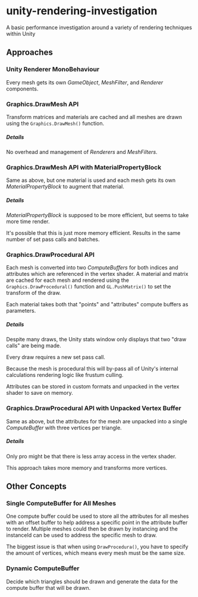 # unity-rendering-investigation

A basic performance investigation around a variety of rendering techniques within Unity

## Approaches
### Unity Renderer MonoBehaviour
Every mesh gets its own _GameObject_, _MeshFilter_, and _Renderer_ components.

### Graphics.DrawMesh API
Transform matrices and materials are cached and all meshes are drawn using the `Graphics.DrawMesh()` function.

##### Details
No overhead and management of _Renderers_ and _MeshFilters_.

### Graphics.DrawMesh API with MaterialPropertyBlock
Same as above, but one material is used and each mesh gets its own _MaterialPropertyBlock_ to augment that material.

##### Details
_MaterialPropertyBlock_ is supposed to be more efficient, but seems to take more time render.

It's possible that this is just more memory efficient. Results in the same number of set pass calls and batches.

### Graphics.DrawProcedural API
Each mesh is converted into two _ComputeBuffers_ for both indices and attributes which are referenced in the vertex shader. A material and matrix are cached for each mesh and rendered using the `Graphics.DrawProcedural()` function and `GL.PushMatrix()` to set the transform of the draw.

Each material takes both that "points" and "attributes" compute buffers as parameters.

##### Details
Despite many draws, the Unity stats window only displays that two "draw calls" are being made.

Every draw requires a new set pass call.

Because the mesh is procedural this will by-pass all of Unity's internal calculations rendering logic like frustum culling.

Attributes can be stored in custom formats and unpacked in the vertex shader to save on memory.

### Graphics.DrawProcedural API with Unpacked Vertex Buffer
Same as above, but the attributes for the mesh are unpacked into a single _ComputeBuffer_ with three vertices per triangle.

##### Details
Only pro might be that there is less array access in the vertex shader.

This approach takes more memory and transforms more vertices.

## Other Concepts
### Single ComputeBuffer for All Meshes
One compute buffer could be used to store all the attributes for all meshes with an offset buffer to help address a specific point in the attribute buffer to render. Multiple meshes could then be drawn by instancing and the instanceId can be used to address the specific mesh to draw.

The biggest issue is that when using `DrawProcedura()`, you have to specify the amount of vertices, which means every mesh must be the same size.

### Dynamic ComputeBuffer
Decide which triangles should be drawn and generate the data for the compute buffer that will be drawn.
